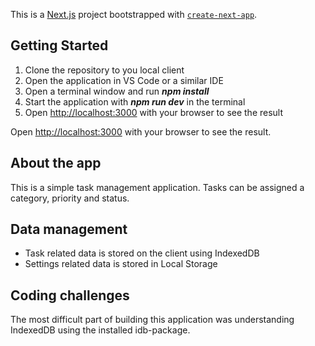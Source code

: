 This is a [Next.js](https://nextjs.org/) project bootstrapped with [`create-next-app`](https://github.com/vercel/next.js/tree/canary/packages/create-next-app).

## Getting Started

1. Clone the repository to you local client
2. Open the application in VS Code or a similar IDE
3. Open a terminal window and run <i><b>npm install</b></i>
4. Start the application with <i><b>npm run dev</b></i> in the terminal
5. Open [http://localhost:3000](http://localhost:3000) with your browser to see the result


Open [http://localhost:3000](http://localhost:3000) with your browser to see the result.



## About the app
This is a simple task management application. Tasks can be assigned a category, priority and status.

## Data management
- Task related data is stored on the client using IndexedDB
- Settings related data is stored in Local Storage

## Coding challenges
The most difficult part of building this application was understanding IndexedDB using the installed idb-package.
